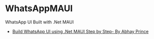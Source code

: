 # WhatsAppMAUI
WhatsApp UI Built with .Net MAUI
- [Build WhatsApp UI using .Net MAUI Step by Step- By Abhay Prince](https://www.youtube.com/watch?v=gglcSXvMRHs)
